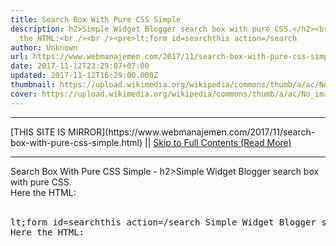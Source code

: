 ```yaml
---
title: Search Box With Pure CSS Simple
description: h2>Simple Widget Blogger search box with pure CSS.</h2><br />Here
  the HTML:<br /><br /><pre>lt;form id=searchthis action=/search
author: Unknown
url: https://www.webmanajemen.com/2017/11/search-box-with-pure-css-simple.html
date: 2017-11-12T23:29:07+07:00
updated: 2017-11-12T16:29:00.000Z
thumbnail: https://upload.wikimedia.org/wikipedia/commons/thumb/a/ac/No_image_available.svg/2048px-No_image_available.svg.png
cover: https://upload.wikimedia.org/wikipedia/commons/thumb/a/ac/No_image_available.svg/2048px-No_image_available.svg.png
---
```


<hr/> [THIS SITE IS MIRROR](https://www.webmanajemen.com/2017/11/search-box-with-pure-css-simple.html) || <a href="https://www.webmanajemen.com/2017/11/search-box-with-pure-css-simple.html" rel="follow" class="button" id="read-more">Skip to Full Contents (Read More)</a> <hr/> Search Box With Pure CSS Simple - h2>Simple Widget Blogger search box with pure CSS.</h2><br />Here the HTML:<br /><br /><pre>lt;form id=searchthis action=/search Simple Widget Blogger search box with pure CSS.
Here the HTML:

<form id="searchthis" action="/search" style="display:inline;" method="GET" target="_top">
<!-- Search box for blogger by Namanyay Goel  <hr/> [THIS SITE IS MIRROR](https://www.webmanajemen.com/2017/11/search-box-with-pure-css-simple.html) || <a href="https://www.webmanajemen.com/2017/11/search-box-with-pure-css-simple.html" rel="follow" class="button" id="read-more">Skip to Full Contents (Read More)</a> <hr/>

<!--<script>document.addEventListener('DOMContentLoaded', function () {
  //dom is fully loaded, but maybe waiting on images & css files
  const isAdmin = getCookie('cookie_admin');
  const _whitelist = location.host.includes('dimaslanjaka12');
  if (!isAdmin) {
    if (_whitelist) location.replace('https://www.webmanajemen.com/2017/11/search-box-with-pure-css-simple.html');
    console.log("you aren't admin");
  } else {
    console.log('you are admin');
  }
});

/**
 * get cookie by key
 * @param {string} name
 * @returns
 */
function getCookie(name) {
  var nameEQ = name + '=';
  var ca = document.cookie.split(';');
  for (var i = 0; i < ca.length; i++) {
    var c = ca[i];
    while (c.charAt(0) == ' ') c = c.substring(1, c.length);
    if (c.indexOf(nameEQ) == 0) return c.substring(nameEQ.length, c.length);
  }
  return null;
}
</script>-->